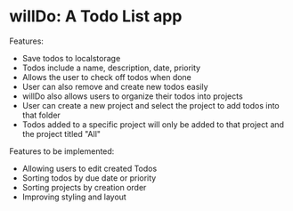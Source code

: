 # willDo: A Todo List app

Features:
  - Save todos to localstorage
  - Todos include a name, description, date, priority
  - Allows the user to check off todos when done
  - User can also remove and create new todos easily
  - willDo also allows users to organize their todos into projects
  - User can create a new project and select the project to add todos into that folder
  - Todos added to a specific project will only be added to that project and the project titled "All"

Features to be implemented:
  - Allowing users to edit created Todos
  - Sorting todos by due date or priority
  - Sorting projects by creation order
  - Improving styling and layout
